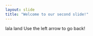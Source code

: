 ```yaml
---
layout: slide
title: "Welcome to our second slide!"
---
```

lala land
Use the left arrow to go back!
